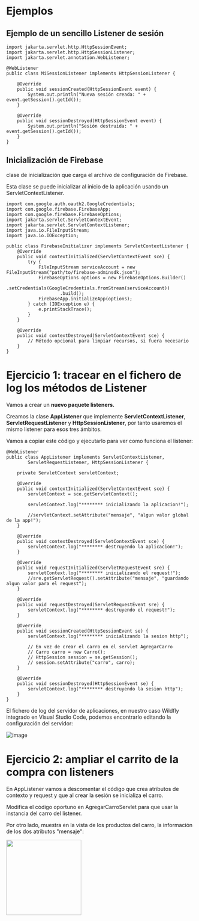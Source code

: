 # Ejemplos

## Ejemplo de un sencillo Listener de sesión

```
import jakarta.servlet.http.HttpSessionEvent;
import jakarta.servlet.http.HttpSessionListener;
import jakarta.servlet.annotation.WebListener;

@WebListener
public class MiSessionListener implements HttpSessionListener {

    @Override
    public void sessionCreated(HttpSessionEvent event) {
        System.out.println("Nueva sesión creada: " + event.getSession().getId());
    }

    @Override
    public void sessionDestroyed(HttpSessionEvent event) {
        System.out.println("Sesión destruida: " + event.getSession().getId());
    }
}

```

## Inicialización de Firebase

clase de inicialización que carga el archivo de configuración de Firebase. 

Esta clase se puede inicializar al inicio de la aplicación usando un ServletContextListener.

```
import com.google.auth.oauth2.GoogleCredentials;
import com.google.firebase.FirebaseApp;
import com.google.firebase.FirebaseOptions;
import jakarta.servlet.ServletContextEvent;
import jakarta.servlet.ServletContextListener;
import java.io.FileInputStream;
import java.io.IOException;

public class FirebaseInitializer implements ServletContextListener {
    @Override
    public void contextInitialized(ServletContextEvent sce) {
        try {
            FileInputStream serviceAccount = new FileInputStream("path/to/firebase-adminsdk.json");
            FirebaseOptions options = new FirebaseOptions.Builder()
                    .setCredentials(GoogleCredentials.fromStream(serviceAccount))
                    .build();
            FirebaseApp.initializeApp(options);
        } catch (IOException e) {
            e.printStackTrace();
        }
    }

    @Override
    public void contextDestroyed(ServletContextEvent sce) {
        // Método opcional para limpiar recursos, si fuera necesario
    }
}

```

# Ejercicio 1: tracear en el fichero de log los métodos de Listener

Vamos a crear un **nuevo paquete listeners.**

Creamos la clase **AppListener** que implemente **ServletContextListener**, **ServletRequestListener** y **HttpSessionListener**, por tanto usaremos el mismo listener para esos tres ámbitos.

Vamos a copiar este código y ejecutarlo para ver como funciona el listener:

```
@WebListener
public class AppListener implements ServletContextListener,
        ServletRequestListener, HttpSessionListener {

    private ServletContext servletContext;

    @Override
    public void contextInitialized(ServletContextEvent sce) {
        servletContext = sce.getServletContext();

        servletContext.log("******** inicializando la aplicacion!");
        
        //servletContext.setAttribute("mensaje", "algun valor global de la app!");
    }

    @Override
    public void contextDestroyed(ServletContextEvent sce) {
        servletContext.log("******** destruyendo la aplicacion!");
    }

    @Override
    public void requestInitialized(ServletRequestEvent sre) {
        servletContext.log("******** inicializando el request!");
        //sre.getServletRequest().setAttribute("mensaje", "guardando algun valor para el request");
    }

    @Override
    public void requestDestroyed(ServletRequestEvent sre) {
        servletContext.log("******** destruyendo el request!");
    }

    @Override
    public void sessionCreated(HttpSessionEvent se) {
        servletContext.log("******** inicializando la sesion http");

        // En vez de crear el carro en el servlet AgregarCarro
        // Carro carro = new Carro();
        // HttpSession session = se.getSession();
        // session.setAttribute("carro", carro);
    }

    @Override
    public void sessionDestroyed(HttpSessionEvent se) {
        servletContext.log("******** destruyendo la sesion http");
    }
}

```

El fichero de log del servidor de aplicaciones, en nuestro caso Wildfly integrado en Visual Studio Code, podemos encontrarlo editando la configuración del servidor:

![image](https://github.com/user-attachments/assets/bd0cd47e-021f-4e05-ba31-afa723ba4341)


# Ejercicio 2: ampliar el carrito de la compra con listeners

En AppListener vamos a descomentar el código que crea atributos de contexto y request y que al crear la sesión se inicializa el carro.

Modifica el código oportuno en AgregarCarroServlet para que usar la instancia del carro del listener.

Por otro lado, muestra en la vista de los productos del carro, la información de los dos atributos "mensaje":

<img src="https://github.com/user-attachments/assets/48400e12-0d24-489a-a888-757923071b90" height="200px"/>
